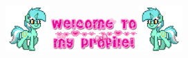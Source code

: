 ###
<p align="center">
 <img src='lewa-lyra.gif' width='100' class="transform -scale-x-100"> <img src='welcome.gif' width='200'> <img src='lyra.gif' width='100'> 
</p>



<!--

[![IMAGE ALT TEXT](astolfo-link.png)](http://www.youtube.com/watch?v=2p9BTV-Id_w "Astolfo dancing")
-->
